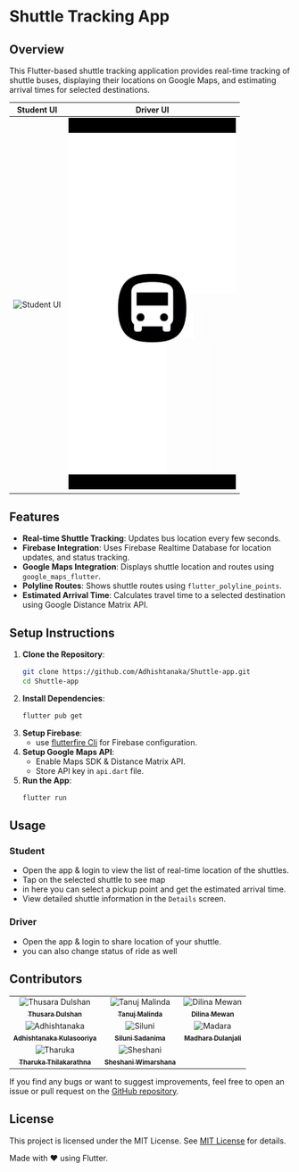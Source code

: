 # Shuttle Tracking App

## Overview

This Flutter-based shuttle tracking application provides real-time tracking of shuttle buses, displaying their locations on Google Maps, and estimating arrival times for selected destinations.

| Student UI | Driver UI |
|------------|------------|
|  <img src="screenshot/s.gif" alt="Student UI" width="300"> |  <img src="screenshot/d.gif" alt="Student UI" width="300"> |

## Features

- **Real-time Shuttle Tracking**: Updates bus location every few seconds.
- **Firebase Integration**: Uses Firebase Realtime Database for location updates, and status tracking.
- **Google Maps Integration**: Displays shuttle location and routes using `google_maps_flutter`.
- **Polyline Routes**: Shows shuttle routes using `flutter_polyline_points`.
- **Estimated Arrival Time**: Calculates travel time to a selected destination using Google Distance Matrix API.

## Setup Instructions

1. **Clone the Repository**:
   ```sh
   git clone https://github.com/Adhishtanaka/Shuttle-app.git
   cd Shuttle-app
   ```
2. **Install Dependencies**:
   ```sh
   flutter pub get
   ```
3. **Setup Firebase**:
   - use [flutterfire Cli](https://firebase.flutter.dev/docs/cli/) for Firebase configuration.
4. **Setup Google Maps API**:
   - Enable Maps SDK & Distance Matrix API.
   - Store API key in `api.dart` file.
5. **Run the App**:
   ```sh
   flutter run
   ```

## Usage

### Student  

- Open the app & login to view the list of real-time location of the shuttles.
- Tap on the selected shuttle to see map
- in here you can select a pickup point and get the estimated arrival time.
- View detailed shuttle information in the `Details` screen.

### Driver

- Open the app & login to share location of your shuttle.
- you can also change status of ride as well

## Contributors

<table>
  <tr>
    <td align="center">
       <img src="https://github.com/tdulshan3.png" width="80px;" alt="Thusara Dulshan"/><br />
       <a href="https://github.com/tdulshan3"><sub><b>Thusara Dulshan</b></sub></a>
    </td>
    <td align="center">
       <img src="https://github.com/TanujMalinda.png" width="80px;" alt="Tanuj Malinda"/><br />
       <a href="https://github.com/TanujMalinda"><sub><b>Tanuj Malinda</b></sub></a>
    </td>
      <td align="center">
       <img src="https://github.com/dilinamewan.png" width="80px;" alt="Dilina Mewan"/><br />
       <a href="https://github.com/dilinamewan"><sub><b>Dilina Mewan</b></sub></a>
    </td>
       </tr>
   <tr>
  <td align="center">
       <img src="https://github.com/Adhishtanaka.png" width="80px;" alt="Adhishtanaka"/><br />
       <a href="https://github.com/Adhishtanaka"><sub><b>Adhishtanaka Kulasooriya</b></sub></a>
    </td>
    <td align="center">
       <img src="https://github.com/Siluni28270.png" width="80px;" alt="Siluni"/><br />
       <a href="https://github.com/Siluni28270"><sub><b>Siluni Sadanima</b></sub></a>
    </td>
       <td align="center">
       <img src="https://github.com/Madharaa.png" width="80px;" alt="Madara"/><br />
       <a href="https://github.com/Madharaa"><sub><b>Madhara Dulanjali</b></sub></a>
    </td>
  </tr>
      <tr>
  <td align="center">
       <img src="https://github.com/ThilakarathnaMTM.png" width="80px;" alt="Tharuka"/><br />
       <a href="https://github.com/ThilakarathnaMTM"><sub><b>Tharuka Thilakarathna</b></sub></a>
    </td>
    <td align="center">
       <img src="https://github.com/SheshaniWimarshana.png" width="80px;" alt="Sheshani"/><br />
       <a href="https://github.com/SheshaniWimarshana"><sub><b>Sheshani Wimarshana</b></sub></a>
    </td>
  </tr>
</table>

If you find any bugs or want to suggest improvements, feel free to open an issue or pull request on the [GitHub repository](https://github.com/Adhishtanaka/Shuttle-app/pulls).

## License
This project is licensed under the MIT License. See [MIT License](LICENSE) for details.

Made with ❤️ using Flutter.



